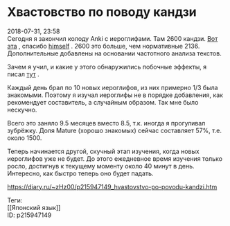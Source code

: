 Хвастовство по поводу кандзи
=============================

   
 2018-07-31, 23:58   
  Сегодня я закончил колоду Anki с иероглифами. Там 2600 кандзи.  [Вот эта](https://ankiweb.net/shared/info/1909486696)  , спасибо  [himself](http://himself.diary.ru "void")  . 2600 это больше, чем нормативные 2136. Дополнительные добавлены на основании частотного анализа текстов.   
   
 Зачем я учил, и какие у этого обнаружились побочные эффекты, я писал  [тут](По%20складам)  .   
   
 Каждый день брал по 10 новых иероглифов, из них примерно 1/3 была знакомыми. Поэтому я изучал иероглифы не в порядке добавления, как рекомендует составитель, а случайным образом. Так мне было нескучно.   
   
 Всего это заняло 9.5 месяцев вместо 8.5, т.к. иногда я прогуливал зубрёжку. Доля Mature (хорошо знакомых) сейчас составляет 57%, т.е. около 1500.   
   
 Теперь начинается другой, скучный этап изучения, когда новых иероглифов уже не будет. До этого ежедневное время изучения только росло, достигнув к текущему моменту около 40 минут в день. Интересно, как быстро теперь оно будет падать.   
    
 <https://diary.ru/~zHz00/p215947149_hvastovstvo-po-povodu-kandzi.htm>   
   
 Теги:   
 [[Японский язык]]   
 ID: p215947149
